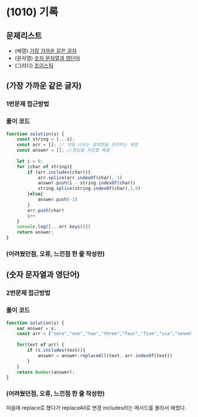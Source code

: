 # (1010) 기록

## 문제리스트

- (배열) [가장 가까운 같은 글자](https://school.programmers.co.kr/learn/courses/30/lessons/142086)
- (문자열) [숫자 문자열과 영단어](https://school.programmers.co.kr/learn/courses/30/lessons/81301)
- (그리디) [조이스틱](https://school.programmers.co.kr/learn/courses/30/lessons/42860)

## (가장 가까운 같은 글자)

### 1번문제 접근방법

### 풀이 코드

```javascript
function solution(s) {
    const string = [...s];
    const arr = []; // 처음 나오는 알파벳을 관리하는 배열
    const answer = []; //정답을 저장할 배열
    
    let i = 0;
    for (char of string){
        if (arr.includes(char)){
            arr.splice(arr.indexOf(char), 1)
            answer.push(i - string.indexOf(char))
            string.splice(string.indexOf(char),1,0)
        }else{
            answer.push(-1)
        }
        arr.push(char)
        i++
    }
    console.log([...arr.keys()])
    return answer;
}
```

### (어려웠던점, 오류, 느낀점 한 줄 작성란)

## (숫자 문자열과 영단어)

### 2번문제 접근방법

### 풀이 코드

```javascript
function solution(s) {
    var answer = s;
    const arr = ["zero","one","two","three","four","five","six","seven","eight","nine"]
    
    for(text of arr) {
        if (s.includes(text)){
            answer = answer.replaceAll(text, arr.indexOf(text))
        }
    }
    return Number(answer);
}
```

### (어려웠던점, 오류, 느낀점 한 줄 작성란)
처음에 replace로 했다가 replaceAll로 변경 includes라는 메서드를 몰라서 애썼다.
